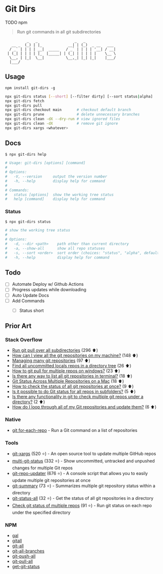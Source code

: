 # Git Dirs

TODO npm

> Run git commands in all git subdirectories

```none
          _   _                 _   _
   __ _  (_) | |_            __| | (_)  _ __   ___
  / _` | | | | __|  _____   / _` | | | | '__| / __|
 | (_| | | | | |_  |_____| | (_| | | | | |    \__ \
  \__, | |_|  \__|          \__,_| |_| |_|    |___/
  |___/
```


## Usage

```npm
npm install git-dirs -g
```

```bash
npx git-dirs status [--short] [--filter dirty] [--sort status|alpha]
npx git-dirs fetch
npx git-dirs pull
npx git-dirs checkout main       # checkout default branch
npx git-dirs prune               # delete unnecessary branches
npx git-dirs clean -dX --dry-run # view ignored files
npx git-dirs clean -dX           # remove git ignore
npx git-dirs xargs <whatever>
```


## Docs

```bash
$ npx git-dirs help

# Usage: git-dirs [options] [command]
#
# Options:
#   -V, --version     output the version number
#   -h, --help        display help for command
#
# Commands:
#   status [options]  show the working tree status
#   help [command]    display help for command
```

### Status

```bash
$ npx git-dirs status

# show the working tree status
#
# Options:
#   -d, --dir <path>    path other than current directory
#   -a, --show-all      show all repo statuses
#   -s, --sort <order>  sort order (choices: "status", "alpha", default: "status")
#   -h, --help          display help for command
```

## Todo

* [ ] Automate Deploy w/ Github Actions
* [ ] Progress updates while downloading
* [ ] Auto Update Docs
* [ ] Add Commands
  * [ ] Status short



## Prior Art

### Stack Overflow

* [Run git pull over all subdirectories](https://stackoverflow.com/q/3497123/1366033) (296 ⬆️)
* [How can I view all the git repositories on my machine?](https://stackoverflow.com/q/2020812/1366033) (148 ⬆️)
* [Managing many git repositories](https://stackoverflow.com/q/816619/1366033) (97 ⬆️)
* [Find all uncommitted locals repos in a directory tree](https://stackoverflow.com/q/961101/1366033) (26 ⬆️)
* [How to git pull for multiple repos on windows?](https://stackoverflow.com/q/24223630/1366033) (23 ⬆️)
* [Is there any way to list all git repositories in terminal?](https://stackoverflow.com/q/5101485/1366033) (18 ⬆️)
* [Git Status Across Multiple Repositories on a Mac](https://stackoverflow.com/q/2765253/1366033) (18 ⬆️)
* [How to check the status of all git repositories at once?](https://stackoverflow.com/q/24352701/1366033) (9 ⬆️)
* [Is it possible to do Git status for all repos in subfolders?](https://stackoverflow.com/q/24390040/1366033) (5 ⬆️)
* [Is there any functionality in git to check multiple git repos under a directory?](https://stackoverflow.com/q/7604960/1366033) (2 ⬆️)
* [How do I loop through all of my Git repositories and update them?](https://stackoverflow.com/q/31994427/1366033) (6 ⬆️)

### Native

* [git for-each-repo](https://git-scm.com/docs/git-for-each-repo) - Run a Git command on a list of repositories

### Tools

* [git-xargs](https://github.com/gruntwork-io/git-xargs) (520 ⭐) - An open source tool to update multiple GitHub repos
* [multi-git-status](https://github.com/fboender/multi-git-status) (332 ⭐) - Show uncommitted, untracked and unpushed changes for multiple Git repos
* [git-repo-updater](https://github.com/earwig/git-repo-updater) (676 ⭐) - A console script that allows you to easily update multiple git repositories at once
* [git-summary](https://github.com/MirkoLedda/git-summary) (73 ⭐) - Summarizes multiple git repository status within a directory
* [git-status-all](https://github.com/reednj/git-status-all) (32 ⭐) - Get the status of all git repositories in a directory
* [Check git status of multiple repos](https://gist.github.com/mzabriskie/6631607) (91 ⭐) - Run git status on each repo under the specified directory

### NPM

* [gal](https://www.npmjs.com/package/gal)
* [gitall](https://www.npmjs.com/package/gitall)
* [git-all](https://www.npmjs.com/package/git-all)
* [git-all-branches](https://www.npmjs.com/package/git-all-branches)
* [git-push-all](https://www.npmjs.com/package/git-push-all)
* [git-pull-all](https://www.npmjs.com/package/git-pull-all)
* [get-git-status](https://www.npmjs.com/package/get-git-status)
